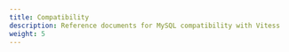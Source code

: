 ```yaml
---
title: Compatibility
description: Reference documents for MySQL compatibility with Vitess 
weight: 5
---
```



